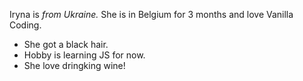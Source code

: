 Iryna is _from Ukraine._
She is in Belgium for 3 months and love Vanilla Coding.
* She got a black hair.
* Hobby is learning JS for now.
* She love dringking wine!
